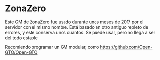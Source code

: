 # ZonaZero
Este GM de ZonaZero fue usado durante unos meses de 2017 por el servidor con el mismo nombre. Está basado en otro antiguo repleto de errores, y este conserva unos cuantos. Se puede usar, pero no llega a ser del todo estable

Recomiendo programar un GM modular, como https://github.com/Open-GTO/Open-GTO

